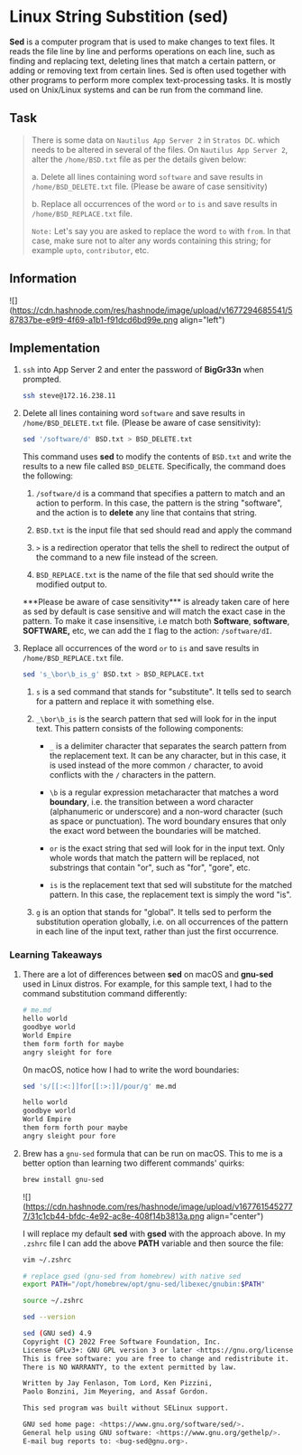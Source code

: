 # Linux String Substition (sed)

**Sed** is a computer program that is used to make changes to text files. It reads the file line by line and performs operations on each line, such as finding and replacing text, deleting lines that match a certain pattern, or adding or removing text from certain lines. Sed is often used together with other programs to perform more complex text-processing tasks. It is mostly used on Unix/Linux systems and can be run from the command line.

## Task

> There is some data on `Nautilus App Server 2` in `Stratos DC`. which needs to be altered in several of the files. On `Nautilus App Server 2`, alter the `/home/BSD.txt` file as per the details given below:
> 
> a. Delete all lines containing word `software` and save results in `/home/BSD_DELETE.txt` file. (Please be aware of case sensitivity)
> 
> b. Replace all occurrences of the word `or` to `is` and save results in `/home/BSD_REPLACE.txt` file.
> 
> `Note:` Let's say you are asked to replace the word `to` with `from`. In that case, make sure not to alter any words containing this string; for example `upto`, `contributor`, etc.

## Information

![](https://cdn.hashnode.com/res/hashnode/image/upload/v1677294685541/587837be-e9f9-4f69-a1b1-f91dcd6bd99e.png align="left")

## Implementation

1. `ssh` into App Server 2 and enter the password of **BigGr33n** when prompted.
    
    ```bash
    ssh steve@172.16.238.11
    ```
    
2. Delete all lines containing word `software` and save results in `/home/BSD_DELETE.txt` file. (Please be aware of case sensitivity):
    
    ```bash
    sed '/software/d' BSD.txt > BSD_DELETE.txt
    ```
    
    This command uses **sed** to modify the contents of `BSD.txt` and write the results to a new file called `BSD_DELETE`. Specifically, the command does the following:
    
    1. `/software/d` is a command that specifies a pattern to match and an action to perform. In this case, the pattern is the string "software", and the action is to **delete** any line that contains that string.
        
    2. `BSD.txt` is the input file that sed should read and apply the command
        
    3. `>` is a redirection operator that tells the shell to redirect the output of the command to a new file instead of the screen.
        
    4. `BSD_REPLACE.txt` is the name of the file that sed should write the modified output to.
        
    
    \*\*\*Please be aware of case sensitivity\*\*\* is already taken care of here as sed by default is case sensitive and will match the exact case in the pattern. To make it case insensitive, i.e match both **Software**, **software**, **SOFTWARE,** etc, we can add the `I` flag to the action: `/software/dI`.
    
3. Replace all occurrences of the word `or` to `is` and save results in `/home/BSD_REPLACE.txt` file.
    
    ```bash
    sed 's_\bor\b_is_g' BSD.txt > BSD_REPLACE.txt
    ```
    
    1. `s` is a sed command that stands for "substitute". It tells sed to search for a pattern and replace it with something else.
        
    2. `_\bor\b_is` is the search pattern that sed will look for in the input text. This pattern consists of the following components:
        
        * `_` is a delimiter character that separates the search pattern from the replacement text. It can be any character, but in this case, it is used instead of the more common `/` character, to avoid conflicts with the `/` characters in the pattern.
            
        * `\b` is a regular expression metacharacter that matches a word **boundary**, i.e. the transition between a word character (alphanumeric or underscore) and a non-word character (such as space or punctuation). The word boundary ensures that only the exact word between the boundaries will be matched.
            
        * `or` is the exact string that sed will look for in the input text. Only whole words that match the pattern will be replaced, not substrings that contain "or", such as "for", "gore", etc.
            
        * `is` is the replacement text that sed will substitute for the matched pattern. In this case, the replacement text is simply the word "is".
            
    3. `g` is an option that stands for "global". It tells sed to perform the substitution operation globally, i.e. on all occurrences of the pattern in each line of the input text, rather than just the first occurrence.
        

### Learning Takeaways

1. There are a lot of differences between **sed** on macOS and **gnu-sed** used in Linux distros. For example, for this sample text, I had to the command substitution command differently:
    
    ```bash
    # me.md
    hello world
    goodbye world
    World Empire
    them form forth for maybe
    angry sleight for fore
    ```
    
    0n macOS, notice how I had to write the word boundaries:
    
    ```bash
    sed 's/[[:<:]]for[[:>:]]/pour/g' me.md
    
    hello world
    goodbye world
    World Empire
    them form forth pour maybe
    angry sleight pour fore
    ```
    
2. Brew has a `gnu-sed` formula that can be run on macOS. This to me is a better option than learning two different commands' quirks:
    
    ```bash
    brew install gnu-sed
    ```
    
    ![](https://cdn.hashnode.com/res/hashnode/image/upload/v1677615452777/31c1cb44-bfdc-4e92-ac8e-408f14b3813a.png align="center")
    
    I will replace my default **sed** with **gsed** with the approach above. In my `.zshrc` file I can add the above **PATH** variable and then source the file:
    
    ```bash
    vim ~/.zshrc
    
    # replace gsed (gnu-sed from homebrew) with native sed
    export PATH="/opt/homebrew/opt/gnu-sed/libexec/gnubin:$PATH"
    
    source ~/.zshrc
    
    sed --version
    
    sed (GNU sed) 4.9
    Copyright (C) 2022 Free Software Foundation, Inc.
    License GPLv3+: GNU GPL version 3 or later <https://gnu.org/licenses/gpl.html>.
    This is free software: you are free to change and redistribute it.
    There is NO WARRANTY, to the extent permitted by law.
    
    Written by Jay Fenlason, Tom Lord, Ken Pizzini,
    Paolo Bonzini, Jim Meyering, and Assaf Gordon.
    
    This sed program was built without SELinux support.
    
    GNU sed home page: <https://www.gnu.org/software/sed/>.
    General help using GNU software: <https://www.gnu.org/gethelp/>.
    E-mail bug reports to: <bug-sed@gnu.org>.
    ```
